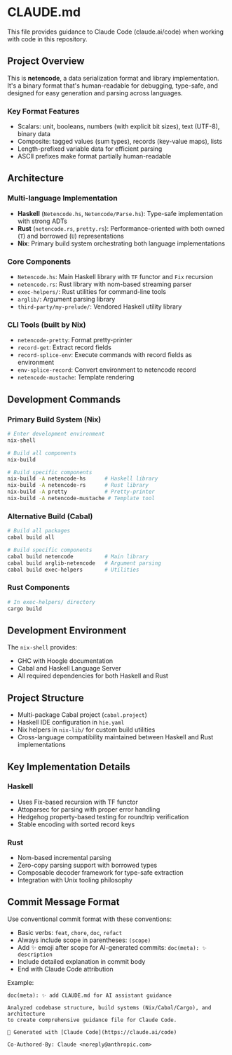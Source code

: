 # CLAUDE.md

This file provides guidance to Claude Code (claude.ai/code) when working with code in this repository.

## Project Overview

This is **netencode**, a data serialization format and library implementation. It's a binary format that's human-readable for debugging, type-safe, and designed for easy generation and parsing across languages.

### Key Format Features
- Scalars: unit, booleans, numbers (with explicit bit sizes), text (UTF-8), binary data
- Composite: tagged values (sum types), records (key-value maps), lists
- Length-prefixed variable data for efficient parsing
- ASCII prefixes make format partially human-readable

## Architecture

### Multi-language Implementation
- **Haskell** (`Netencode.hs`, `Netencode/Parse.hs`): Type-safe implementation with strong ADTs
- **Rust** (`netencode.rs`, `pretty.rs`): Performance-oriented with both owned (`T`) and borrowed (`U`) representations
- **Nix**: Primary build system orchestrating both language implementations

### Core Components
- `Netencode.hs`: Main Haskell library with `TF` functor and `Fix` recursion
- `netencode.rs`: Rust library with nom-based streaming parser
- `exec-helpers/`: Rust utilities for command-line tools
- `arglib/`: Argument parsing library
- `third-party/my-prelude/`: Vendored Haskell utility library

### CLI Tools (built by Nix)
- `netencode-pretty`: Format pretty-printer
- `record-get`: Extract record fields
- `record-splice-env`: Execute commands with record fields as environment
- `env-splice-record`: Convert environment to netencode record
- `netencode-mustache`: Template rendering

## Development Commands

### Primary Build System (Nix)
```bash
# Enter development environment
nix-shell

# Build all components
nix-build

# Build specific components
nix-build -A netencode-hs      # Haskell library
nix-build -A netencode-rs      # Rust library  
nix-build -A pretty            # Pretty-printer
nix-build -A netencode-mustache # Template tool
```

### Alternative Build (Cabal)
```bash
# Build all packages
cabal build all

# Build specific components
cabal build netencode          # Main library
cabal build arglib-netencode   # Argument parsing
cabal build exec-helpers       # Utilities
```

### Rust Components
```bash
# In exec-helpers/ directory
cargo build
```

## Development Environment

The `nix-shell` provides:
- GHC with Hoogle documentation
- Cabal and Haskell Language Server
- All required dependencies for both Haskell and Rust

## Project Structure

- Multi-package Cabal project (`cabal.project`)
- Haskell IDE configuration in `hie.yaml`
- Nix helpers in `nix-lib/` for custom build utilities
- Cross-language compatibility maintained between Haskell and Rust implementations

## Key Implementation Details

### Haskell
- Uses Fix-based recursion with TF functor
- Attoparsec for parsing with proper error handling
- Hedgehog property-based testing for roundtrip verification
- Stable encoding with sorted record keys

### Rust  
- Nom-based incremental parsing
- Zero-copy parsing support with borrowed types
- Composable decoder framework for type-safe extraction
- Integration with Unix tooling philosophy

## Commit Message Format

Use conventional commit format with these conventions:
- Basic verbs: `feat`, `chore`, `doc`, `refact`
- Always include scope in parentheses: `(scope)`
- Add ✨ emoji after scope for AI-generated commits: `doc(meta): ✨ description`
- Include detailed explanation in commit body
- End with Claude Code attribution

Example:
```
doc(meta): ✨ add CLAUDE.md for AI assistant guidance

Analyzed codebase structure, build systems (Nix/Cabal/Cargo), and architecture
to create comprehensive guidance file for Claude Code.

🤖 Generated with [Claude Code](https://claude.ai/code)

Co-Authored-By: Claude <noreply@anthropic.com>
```